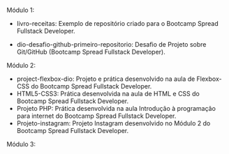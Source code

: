 Módulo 1: 

- livro-receitas: Exemplo de repositório criado para o Bootcamp Spread Fullstack Developer. 

- dio-desafio-github-primeiro-repositorio: Desafio de Projeto sobre Git/GitHub (Bootcamp Spread Fullstack Developer). 

  

Módulo 2: 

- project-flexbox-dio: Projeto e prática desenvolvido na aula de Flexbox-CSS do Bootcamp Spread Fullstack Developer.
- HTML5-CSS3: Prática desenvolvida na aula de HTML e CSS do Bootcamp Spread Fullstack Developer.
- Projeto PHP: Prática desenvolvida na aula Introdução à programação para internet do Bootcamp Spread Fullstack Developer.
- Projeto-instagram: Projeto Instagram desenvolvido no Módulo 2 do Bootcamp Spread Fullstack Developer.



Módulo 3: 


